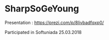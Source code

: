 # SharpSoGeYoung

Presentation : https://prezi.com/p/8livbadfqxp0/

Participated in Softuniada 25.03.2018
